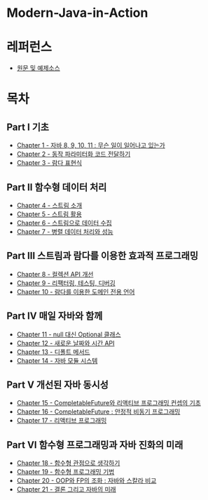 # Modern-Java-in-Action

# 레퍼런스
- [원문 및 예제소스](https://livebook.manning.com/book/modern-java-in-action)

# 목차

## Part Ⅰ 기초

* [Chapter 1 - 자바 8, 9, 10, 11 : 무슨 일이 일어나고 있는가](./md/Chapter01.md)
* [Chapter 2 - 동작 파라미터화 코드 전달하기](./md/Chapter02.md)
* [Chapter 3 - 람다 표현식](./md/Chapter03.md)

## Part Ⅱ 함수형 데이터 처리

* [Chapter 4 - 스트림 소개]()
* [Chapter 5 - 스트림 활용]()
* [Chapter 6 - 스트림으로 데이터 수집]()
* [Chapter 7 - 병렬 데이터 처리와 성능]()

## Part Ⅲ 스트림과 람다를 이용한 효과적 프로그래밍

* [Chapter 8 - 컬렉션 API 개선]()
* [Chapter 9 - 리팩터링, 테스팅, 디버깅]()
* [Chapter 10 - 람다를 이용한 도메인 전용 언어]()

## Part Ⅳ 매일 자바와 함께

* [Chapter 11 - null 대신 Optional 클래스]()
* [Chapter 12 - 새로운 날짜와 시간 API]()
* [Chapter 13 - 디폴트 메서드]()
* [Chapter 14 - 자바 모듈 시스템]()

## Part Ⅴ 개선된 자바 동시성

* [Chapter 15 - CompletableFuture와 리액티브 프로그래밍 컨셉의 기초]()
* [Chapter 16 - CompletableFuture : 안정적 비동기 프로그래밍]()
* [Chapter 17 - 리액티브 프로그래밍]()

## Part Ⅵ 함수형 프로그래밍과 자바 진화의 미래
* [Chapter 18 - 함수형 관점으로 생각하기]()
* [Chapter 19 - 함수형 프로그래밍 기법]()
* [Chapter 20 - OOP와 FP의 조화 : 자바와 스칼라 비교]()
* [Chapter 21 - 결론 그리고 자바의 미래]()

